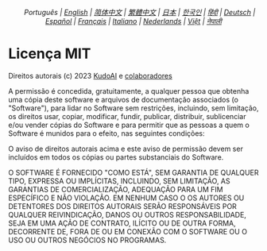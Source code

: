 <div align="center">
<h6> 
<a href="../"><img height=15 style="margin: 0 3px -2px" src="https://raw.githubusercontent.com/kudoai/chatgpt.js/6fa1659feadaf70853996dc7d7f6e1ab5a1e6301/media/images/icons/earth-americas.svg"></a>
Português |
<a href="../../LICENSE.md">English</a> |
<a href="../zh-cn/LICENSE.md">简体中文</a> |
<a href="../zh-tw/LICENSE.md">繁體中文</a> |
<a href="../ja/LICENSE.md">日本</a> |
<a href="../ko/LICENSE.md">한국인</a> |
<a href="../hi/LICENSE.md">हिंदी</a> |
<a href="../de/LICENSE.md">Deutsch</a> |
<a href="../es/LICENSE.md">Español</a> |
<a href="../fr/LICENSE.md">Français</a> |
<a href="../it/LICENSE.md">Italiano</a> |
<a href="../nl/LICENSE.md">Nederlands</a> |
<a href="../vi/LICENSE.md">Việt</a> |
<a href="../ne/LICENSE.md">नेपाली</a>
</h6>
</div>

# Licença MIT

Direitos autorais (c) 2023 [KudoAI](https://github.com/kudoai) e [colaboradores](.#-colaboradores)

A permissão é concedida, gratuitamente, a qualquer pessoa que obtenha uma cópia deste software e arquivos de documentação associados (o "Software"), para lidar no Software sem restrições, incluindo, sem limitação, os direitos usar, copiar, modificar, fundir, publicar, distribuir, sublicenciar e/ou vender cópias do Software e para permitir que as pessoas a quem o Software é munidos para o efeito, nas seguintes condições:

O aviso de direitos autorais acima e este aviso de permissão devem ser incluídos em todos os cópias ou partes substanciais do Software.

O SOFTWARE É FORNECIDO "COMO ESTÁ", SEM GARANTIA DE QUALQUER TIPO, EXPRESSA OU IMPLÍCITAS, INCLUINDO, SEM LIMITAÇÃO, AS GARANTIAS DE COMERCIALIZAÇÃO, ADEQUAÇÃO PARA UM FIM ESPECÍFICO E NÃO VIOLAÇÃO. EM NENHUM CASO O OS AUTORES OU DETENTORES DOS DIREITOS AUTORAIS SERÃO RESPONSÁVEIS POR QUALQUER REIVINDICAÇÃO, DANOS OU OUTROS RESPONSABILIDADE, SEJA EM UMA AÇÃO DE CONTRATO, ILÍCITO OU DE OUTRA FORMA, DECORRENTE DE, FORA DE OU EM CONEXÃO COM O SOFTWARE OU O USO OU OUTROS NEGÓCIOS NO PROGRAMAS.